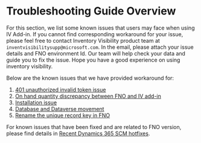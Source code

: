 # Troubleshooting Guide Overview

For this section, we list some known issues that users may face when using IV Add-in.
If you cannot find corresponding workaround for your issue, please feel free to contact Inventory Visibility product team at ```inventvisibilitysupp@microsoft.com```. In the email, please attach your issue details and FNO environment Id. Our team will help check your data and guide you to fix the issue. Hope you have a good experience on using inventory visibility.

Below are the known issues that we have provided workaround for:

1. [401 unauthorized invalid token issue](./401%20unauthorized%20invalid%20token%20issue.md)
1. [On hand quantity discrepancy between FNO and IV add-in](./On%20hand%20quantity%20discrepancy%20between%20FNO%20and%20IV%20add-in.md)
1. [Installation issue](./Installation%20issue.md)
1. [Database and Dataverse movement](./Database%20and%20Dataverse%20Movement.md)
1. [Rename the unique record key in FNO](./Rename%20the%20Unique%20Record%20Key%20in%20FNO.md)

For known issues that have been fixed and are related to FNO version, please find details in [Recent Dynamics 365 SCM hotfixes](./Recent%20Dynamics%20365%20SCM%20hotfixes.md).